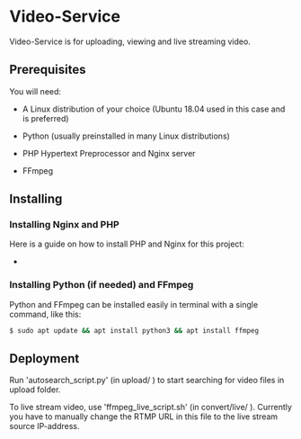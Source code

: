 # Video-Service

Video-Service is for uploading, viewing and live streaming video.

## Prerequisites

You will need: 

- A Linux distribution of your choice (Ubuntu 18.04 used in this case and is preferred)

- Python (usually preinstalled in many Linux distributions)

- PHP Hypertext Preprocessor and Nginx server

- FFmpeg

## Installing

### Installing Nginx and PHP

Here is a guide on how to install PHP and Nginx for this project:

- [Install PHP-7-1 with Nginx on Ubuntu 16.04]: <https://www.rosehosting.com/blog/install-php-7-1-with-nginx-on-an-ubuntu-16-04-vps/>

### Installing Python (if needed) and FFmpeg

Python and FFmpeg can be installed easily in terminal with a single command, like this:

```sh
$ sudo apt update && apt install python3 && apt install ffmpeg
```

## Deployment

Run 'autosearch_script.py' (in upload/ ) to start searching for video files in upload folder. 

To live stream video, use 'ffmpeg_live_script.sh' (in convert/live/ ). Currently you have to manually change the RTMP URL in this file to the live stream source IP-address.

[Install PHP-7-1 with Nginx on Ubuntu 16.04]: <https://www.rosehosting.com/blog/install-php-7-1-with-nginx-on-an-ubuntu-16-04-vps/>